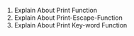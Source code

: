 1. Explain About Print Function
2. Explain About Print-Escape-Function
3. Explain About Print Key-word Function